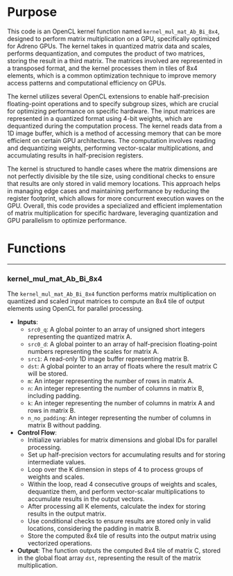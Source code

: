 # Purpose
This code is an OpenCL kernel function named `kernel_mul_mat_Ab_Bi_8x4`, designed to perform matrix multiplication on a GPU, specifically optimized for Adreno GPUs. The kernel takes in quantized matrix data and scales, performs dequantization, and computes the product of two matrices, storing the result in a third matrix. The matrices involved are represented in a transposed format, and the kernel processes them in tiles of 8x4 elements, which is a common optimization technique to improve memory access patterns and computational efficiency on GPUs.

The kernel utilizes several OpenCL extensions to enable half-precision floating-point operations and to specify subgroup sizes, which are crucial for optimizing performance on specific hardware. The input matrices are represented in a quantized format using 4-bit weights, which are dequantized during the computation process. The kernel reads data from a 1D image buffer, which is a method of accessing memory that can be more efficient on certain GPU architectures. The computation involves reading and dequantizing weights, performing vector-scalar multiplications, and accumulating results in half-precision registers.

The kernel is structured to handle cases where the matrix dimensions are not perfectly divisible by the tile size, using conditional checks to ensure that results are only stored in valid memory locations. This approach helps in managing edge cases and maintaining performance by reducing the register footprint, which allows for more concurrent execution waves on the GPU. Overall, this code provides a specialized and efficient implementation of matrix multiplication for specific hardware, leveraging quantization and GPU parallelism to optimize performance.
# Functions

---
### kernel\_mul\_mat\_Ab\_Bi\_8x4
The `kernel_mul_mat_Ab_Bi_8x4` function performs matrix multiplication on quantized and scaled input matrices to compute an 8x4 tile of output elements using OpenCL for parallel processing.
- **Inputs**:
    - `src0_q`: A global pointer to an array of unsigned short integers representing the quantized matrix A.
    - `src0_d`: A global pointer to an array of half-precision floating-point numbers representing the scales for matrix A.
    - `src1`: A read-only 1D image buffer representing matrix B.
    - `dst`: A global pointer to an array of floats where the result matrix C will be stored.
    - `m`: An integer representing the number of rows in matrix A.
    - `n`: An integer representing the number of columns in matrix B, including padding.
    - `k`: An integer representing the number of columns in matrix A and rows in matrix B.
    - `n_no_padding`: An integer representing the number of columns in matrix B without padding.
- **Control Flow**:
    - Initialize variables for matrix dimensions and global IDs for parallel processing.
    - Set up half-precision vectors for accumulating results and for storing intermediate values.
    - Loop over the K dimension in steps of 4 to process groups of weights and scales.
    - Within the loop, read 4 consecutive groups of weights and scales, dequantize them, and perform vector-scalar multiplications to accumulate results in the output vectors.
    - After processing all K elements, calculate the index for storing results in the output matrix.
    - Use conditional checks to ensure results are stored only in valid locations, considering the padding in matrix B.
    - Store the computed 8x4 tile of results into the output matrix using vectorized operations.
- **Output**: The function outputs the computed 8x4 tile of matrix C, stored in the global float array `dst`, representing the result of the matrix multiplication.


